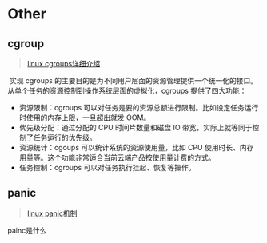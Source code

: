 # Other

## cgroup

> [linux cgroups详细介绍](https://www.jb51.net/article/146162.htm)

​		实现 cgroups 的主要目的是为不同用户层面的资源管理提供一个统一化的接口。从单个任务的资源控制到操作系统层面的虚拟化，cgroups 提供了四大功能：

* 资源限制：cgroups 可以对任务是要的资源总额进行限制。比如设定任务运行时使用的内存上限，一旦超出就发 OOM。
* 优先级分配：通过分配的 CPU 时间片数量和磁盘 IO 带宽，实际上就等同于控制了任务运行的优先级。
* 资源统计：cgoups 可以统计系统的资源使用量，比如 CPU 使用时长、内存用量等。这个功能非常适合当前云端产品按使用量计费的方式。
* 任务控制：cgroups 可以对任务执行挂起、恢复等操作。



## panic

> [linux panic机制](https://blog.csdn.net/pansaky/article/details/90440356)

painc是什么

